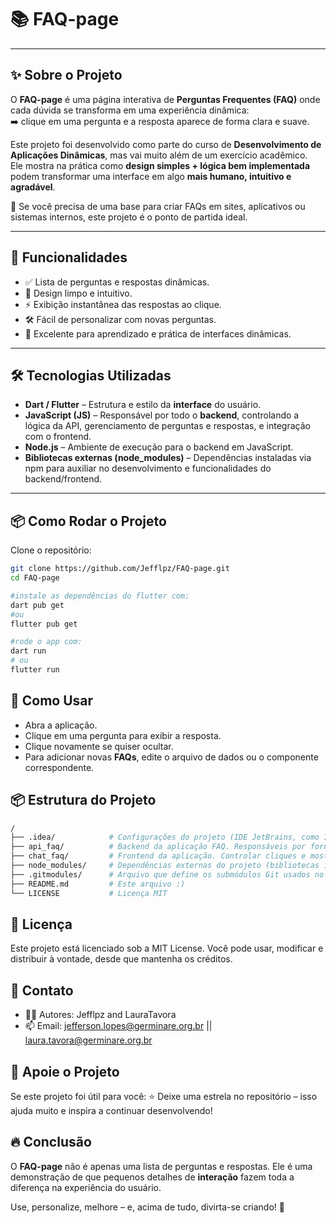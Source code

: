 # 📚 FAQ-page
---

## ✨ Sobre o Projeto

O **FAQ-page** é uma página interativa de **Perguntas Frequentes (FAQ)** onde cada dúvida se transforma em uma experiência dinâmica:  
➡️ clique em uma pergunta e a resposta aparece de forma clara e suave.  

Este projeto foi desenvolvido como parte do curso de **Desenvolvimento de Aplicações Dinâmicas**, mas vai muito além de um exercício acadêmico.  
Ele mostra na prática como **design simples + lógica bem implementada** podem transformar uma interface em algo **mais humano, intuitivo e agradável**.  

📌 Se você precisa de uma base para criar FAQs em sites, aplicativos ou sistemas internos, este projeto é o ponto de partida ideal.  

---

## 🚀 Funcionalidades

- ✅ Lista de perguntas e respostas dinâmicas.  
- 🎨 Design limpo e intuitivo.  
- ⚡ Exibição instantânea das respostas ao clique.  
- 🛠️ Fácil de personalizar com novas perguntas.  
- 📖 Excelente para aprendizado e prática de interfaces dinâmicas.  

---

## 🛠️ Tecnologias Utilizadas

- **Dart / Flutter** – Estrutura e estilo da **interface** do usuário.   
- **JavaScript (JS)** – Responsável por todo o **backend**, controlando a lógica da API, gerenciamento de perguntas e respostas, e integração com o frontend.  
- **Node.js** – Ambiente de execução para o backend em JavaScript.  
- **Bibliotecas externas (node_modules)** – Dependências instaladas via npm para auxiliar no desenvolvimento e funcionalidades do backend/frontend.
 

---

## 📦 Como Rodar o Projeto

Clone o repositório:

```bash
git clone https://github.com/Jefflpz/FAQ-page.git
cd FAQ-page

#instale as dependências do flutter com:
dart pub get
#ou
flutter pub get

#rode o app com:
dart run
# ou
flutter run
```

## 👀 Como Usar

- Abra a aplicação.
- Clique em uma pergunta para exibir a resposta.
- Clique novamente se quiser ocultar.
- Para adicionar novas **FAQs**, edite o arquivo de dados ou o componente correspondente.

## 📦 Estrutura do Projeto

```bash
/
├── .idea/            # Configurações do projeto (IDE JetBrains, como IntelliJ/Android Studio).
├── api_faq/          # Backend da aplicação FAQ. Responsáveis por fornecer as perguntas e respostas via API
├── chat_faq/         # Frontend da aplicação. Controlar cliques e mostrar as respostas ao usuário.
├── node_modules/     # Dependências externas do projeto (bibliotecas instaladas via npm).
├── .gitmodules/      # Arquivo que define os submódulos Git usados no projeto.
├── README.md         # Este arquivo :)
└── LICENSE           # Licença MIT
```

## 📜 Licença

Este projeto está licenciado sob a MIT License.
Você pode usar, modificar e distribuir à vontade, desde que mantenha os créditos.

## 💌 Contato

- 👨‍💻 Autores: Jefflpz and LauraTavora
- 📫 Email: jefferson.lopes@germinare.org.br || laura.tavora@germinare.org.br

## 🌟 Apoie o Projeto

Se este projeto foi útil para você:
⭐ Deixe uma estrela no repositório – isso ajuda muito e inspira a continuar desenvolvendo!

## 🔥 Conclusão

O **FAQ-page** não é apenas uma lista de perguntas e respostas.
Ele é uma demonstração de que pequenos detalhes de **interação** fazem toda a diferença na experiência do usuário.

Use, personalize, melhore – e, acima de tudo, divirta-se criando! 🚀
